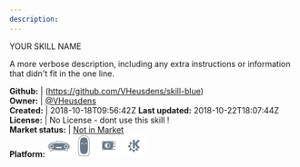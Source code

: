 ```yaml
---
description: 
---
```

YOUR SKILL NAME

A more verbose description, including any extra instructions or
information that didn't fit in the one line.

**Github:** | (https://github.com/VHeusdens/skill-blue)  
**Owner:** | [@VHeusdens](https://github.com/VHeusdens)  
**Created:** | 2018-10-18T09:56:42Z  **Last updated:** 2018-10-22T18:07:44Z  
**License:** | No License - dont use this skill !  
**Market status:** | [Not in Market](https://market.mycroft.ai/skill/)  
**Platform:**   ![](.gitbook/assets/mark-1-icon.png)  ![](.gitbook/assets/mark-2-icon.png)  ![](.gitbook/assets/picroft-icon.png)  ![](.gitbook/assets/kde.png)   
